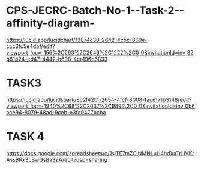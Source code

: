 # CPS-JECRC-Batch-No-1--Task-2--affinity-diagram-
https://lucid.app/lucidchart/f3874c30-2d42-4c5c-869e-ccc3fc5e4dbf/edit?viewport_loc=-156%2C263%2C2646%2C1222%2C0_0&invitationId=inv_82b61424-ed47-4442-b698-4ca196b6833
# TASK3
https://lucid.app/lucidspark/8c2f42bf-2654-4fcf-8008-face171b3148/edit?viewport_loc=-1940%2C68%2C2037%2C989%2C0_0&invitationId=inv_0b6ace94-8079-48ad-9ceb-e3fa9477bcba
# TASK 4
https://docs.google.com/spreadsheets/d/1sjTE7mZClNMNLuH4hdXaTrHVKrAssBRx3LBwGsBa3ZA/edit?usp=sharing
